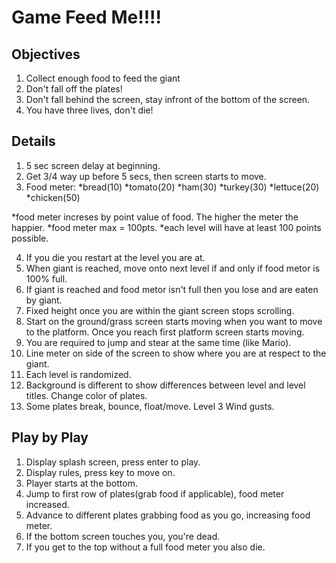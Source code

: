 Game Feed Me!!!!
================

Objectives
----------

1. Collect enough food to feed the giant
2. Don't fall off the plates!
3. Don't fall behind the screen, stay infront of the bottom of the screen.
4. You have three lives, don't die!

Details
-------

1. 5 sec screen delay at beginning.
2. Get 3/4 way up before 5 secs, then screen starts to move.
3. Food meter:
 *bread(10)
 *tomato(20)
 *ham(30)
 *turkey(30)
 *lettuce(20)
 *chicken(50)

*food meter increses by point value of food. The higher the meter the happier.
*food meter max = 100pts.
*each level will have at least 100 points possible.


4. If you die you restart at the level you are at.
5. When giant is reached, move onto next level if and only if food metor is 100% full.
6. If giant is reached and food metor isn't full then you lose and are eaten by giant.
7. Fixed height once you are within the giant screen stops scrolling.
8. Start on the ground/grass screen starts moving when you want to move to the platform. Once you reach
first platform screen starts moving.
9. You are required to jump and stear at the same time (like Mario).
10. Line meter on side of the screen to show where you are at respect to the giant.
11. Each level is randomized. 
12. Background is different to show differences between level and level titles. Change color of plates.
13. Some plates break, bounce, float/move. Level 3 Wind gusts. 

Play by Play
------------

1. Display splash screen, press enter to play.
2. Display rules, press key to move on.
3. Player starts at the bottom.
4. Jump to first row of plates(grab food if applicable), food meter increased.
5. Advance to different plates grabbing food as you go, increasing food meter.
6. If the bottom screen touches you, you're dead.
7. If you get to the top without a full food meter you also die.